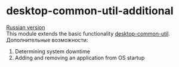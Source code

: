 # desktop-common-util-additional

[Russian version](https://github.com/gdevby/starter4j/blob/master/desktop-common-util-additional/README_RU.md)<br>
This module extends the basic functionality [desktop-common-util](https://github.com/gdevby/starter4j/blob/master/desktop-common-util/README_RU.md).<br>
Дополнительные возможности:
<ol>
    <li>Determining system downtime</li>
	<li>Adding and removing an application from OS startup</li>
</ol>